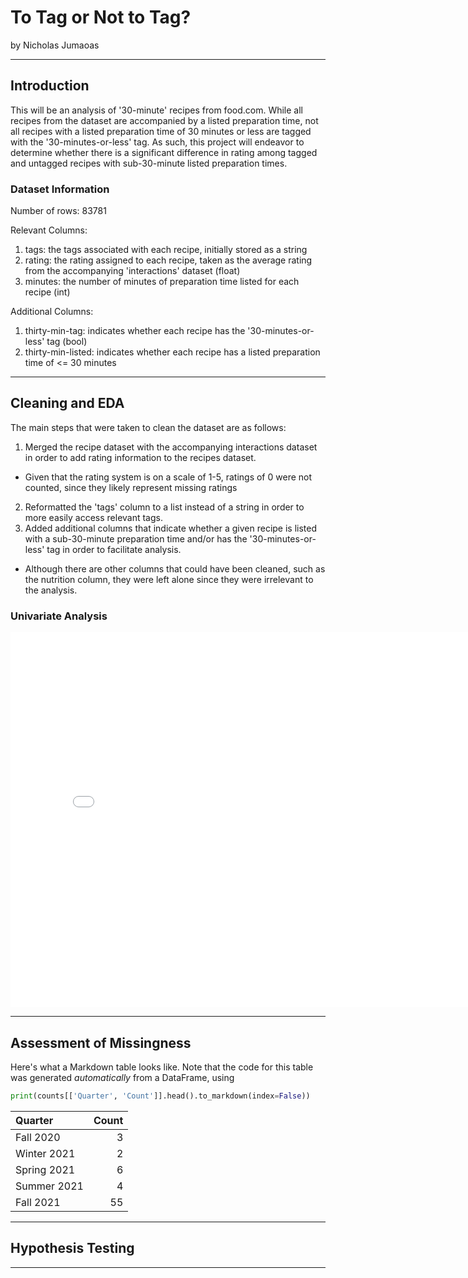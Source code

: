 # To Tag or Not to Tag?

by Nicholas Jumaoas 

---

## Introduction

This will be an analysis of '30-minute' recipes from food.com. While all recipes from the dataset are accompanied
by a listed preparation time, not all recipes with a listed preparation time of 30 minutes or less are tagged with
the '30-minutes-or-less' tag. As such, this project will endeavor to determine whether there is a significant
difference in rating among tagged and untagged recipes with sub-30-minute listed preparation times.

### Dataset Information

Number of rows: 83781

Relevant Columns:
1) tags: the tags associated with each recipe, initially stored as a string
2) rating: the rating assigned to each recipe, taken as the average rating from the accompanying 'interactions' dataset (float)
3) minutes: the number of minutes of preparation time listed for each recipe (int)

Additional Columns:
1) thirty-min-tag: indicates whether each recipe has the '30-minutes-or-less' tag (bool)
2) thirty-min-listed: indicates whether each recipe has a listed preparation time of <= 30 minutes

---

## Cleaning and EDA

The main steps that were taken to clean the dataset are as follows:
1) Merged the recipe dataset with the accompanying interactions dataset in order to add rating information to the recipes dataset.
 * Given that the rating system is on a scale of 1-5, ratings of 0 were not counted, since they likely represent missing ratings
2) Reformatted the 'tags' column to a list instead of a string in order to more easily access relevant tags.
3) Added additional columns that indicate whether a given recipe is listed with a sub-30-minute preparation time and/or has the '30-minutes-or-less' tag in order to facilitate analysis.

* Although there are other columns that could have been cleaned, such as the nutrition column, they were left alone since they were irrelevant to the analysis.

### Univariate Analysis
<iframe src="ua_fig1.html" width=800 height=600 frameBorder=0></iframe>

---

## Assessment of Missingness

Here's what a Markdown table looks like. Note that the code for this table was generated _automatically_ from a DataFrame, using

```py
print(counts[['Quarter', 'Count']].head().to_markdown(index=False))
```

| Quarter     |   Count |
|:------------|--------:|
| Fall 2020   |       3 |
| Winter 2021 |       2 |
| Spring 2021 |       6 |
| Summer 2021 |       4 |
| Fall 2021   |      55 |

---

## Hypothesis Testing


---
